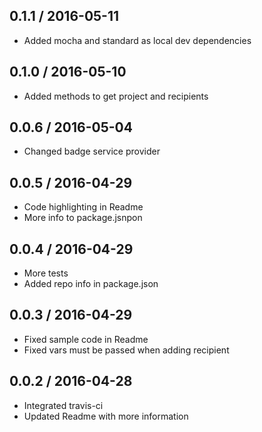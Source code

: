 ## 0.1.1 / 2016-05-11
- Added mocha and standard as local dev dependencies

## 0.1.0 / 2016-05-10
- Added methods to get project and recipients

## 0.0.6 / 2016-05-04
- Changed badge service provider

## 0.0.5 / 2016-04-29
- Code highlighting in Readme
- More info to package.jsnpon

## 0.0.4 / 2016-04-29
- More tests
- Added repo info in package.json

## 0.0.3 / 2016-04-29
- Fixed sample code in Readme
- Fixed vars must be passed when adding recipient

## 0.0.2 / 2016-04-28
- Integrated travis-ci
- Updated Readme with more information
